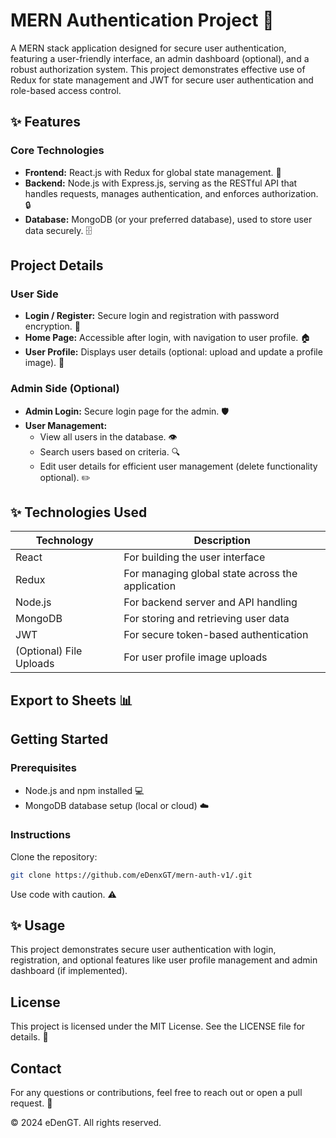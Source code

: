 
# MERN Authentication Project 🚀

A MERN stack application designed for secure user authentication, featuring a user-friendly interface, an admin dashboard (optional), and a robust authorization system. This project demonstrates effective use of Redux for state management and JWT for secure user authentication and role-based access control.

## ✨ Features

### Core Technologies
- **Frontend:** React.js with Redux for global state management. 🎨
- **Backend:** Node.js with Express.js, serving as the RESTful API that handles requests, manages authentication, and enforces authorization. 🔒
- **Database:** MongoDB (or your preferred database), used to store user data securely. 🗄️

## Project Details

### User Side
- **Login / Register:** Secure login and registration with password encryption. 🔑
- **Home Page:** Accessible after login, with navigation to user profile. 🏠
- **User Profile:** Displays user details (optional: upload and update a profile image). 👤

### Admin Side (Optional)
- **Admin Login:** Secure login page for the admin. 🛡️
- **User Management:**
  - View all users in the database. 👁️
  - Search users based on criteria. 🔍
  - Edit user details for efficient user management (delete functionality optional). ✏️

## ✨ Technologies Used

| Technology       | Description                                        |
|------------------|----------------------------------------------------|
| React            | For building the user interface                    | 🎨
| Redux            | For managing global state across the application    | 📦
| Node.js          | For backend server and API handling                 | ⚙️
| MongoDB          | For storing and retrieving user data                | 🗄️
| JWT              | For secure token-based authentication               | 🔐
| (Optional) File Uploads | For user profile image uploads              | 📸

## Export to Sheets 📊

## Getting Started

### Prerequisites
- Node.js and npm installed 💻
- MongoDB database setup (local or cloud) ☁️

### Instructions
Clone the repository:
   ```bash
   git clone https://github.com/eDenxGT/mern-auth-v1/.git
   ```
   Use code with caution. ⚠️

## ✨ Usage
This project demonstrates secure user authentication with login, registration, and optional features like user profile management and admin dashboard (if implemented).

## License
This project is licensed under the MIT License. See the LICENSE file for details. 📜

## Contact
For any questions or contributions, feel free to reach out or open a pull request. 🤝


© 2024 eDenGT. All rights reserved.
